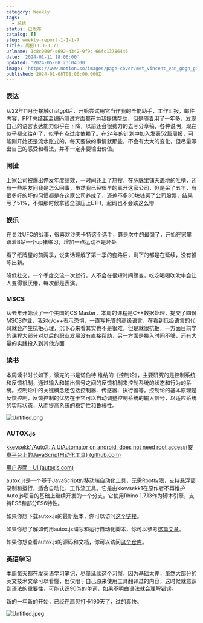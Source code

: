 ```yaml
---
category: Weekly
tags:
  - 总结
status: 已发布
catalog: []
slug: weekly-report-1-1-1-7
title: 周报(1.1-1.7)
urlname: 1c8c009f-e692-4342-9f9c-66fc13786446
date: '2024-01-11 18:06:00'
updated: '2024-05-08 23:04:00'
image: 'https://www.notion.so/images/page-cover/met_vincent_van_gogh_ginoux.jpg'
published: 2024-01-08T08:00:00.000Z
---
```


### 表达


从22年11月份接触chatgpt后，开始尝试用它当作我的全能助手，工作汇报，邮件内容，PPT总结甚至编码测试方面都在为我提供帮助，但是随着用了一年多，发现自己的语言表达能力似乎在下降，以前还会很费力的去写分享稿，各种说明，现在似乎都交给AI了，似乎有点过度依赖了。在24年的计划中加入发表52篇周报，可能刚开始还是流水账式的，每天要做的事情就那些，不会有太大的变化，但尽量写出自己的感受和看法，并不一定非要输出价值。


### 闲扯


上家公司被爆出停发年度绩效，一时间还上了热搜，在脉脉里铺天盖地的吐槽，还有一些朋友问我是怎么回事，虽然我已经很早的离开这家公司，但是呆了五年，有很多好的坏的习惯都是在这家公司养成了，还差不多30块钱买了公司股票，结果亏了51%，不如那时候拿钱全部压上ETH，起码也不会跌这么惨


### 娱乐


在关注UFC的战事，很喜欢沙夫卡特这个选手，算是次中的最强了，开始在家里跟着B站一个up猪练习，增加一点运动不是坏处


看了纸牌屋的前两季，说实话理解了第一季的套路后，剩下的都是在延续，没有推陈出新。


降低社交，一个季度交流一次就行，人不会在很短时间骤变，吃吃喝喝吹吹牛会让人变得很厌倦，每次都是表演。


### MSCS


从去年开始读了一个美国的CS Master，本周的课程是C++数据处理，提交了四份MSCS作业，我对c/c++表示恐惧，一直写托管的高级语言，在看到低级语言的代码就会产生抗拒心理，沉下心来看其实也不是很难，但是就很抗拒，一方面目前学的课程大部分对以后的职业发展没有直接帮助，另一方面是投入时间不够，还有大量的实践投入到其他方面


### 读书


本周读书时长如下，读完的书是诺伯特·维纳的《控制论》，主要研究的是控制系统和反馈机制，通过输入和输出信号之间的反馈机制来控制系统的状态和行为的系统。控制论中的关键概念还包括控制器、传感器、执行器等。控制论的基本原理是反馈控制，反馈控制的优势在于它可以自动调整控制系统的输入信号，以适应系统的实际状态，从而提高系统的稳定性和鲁棒性。


![Untitled.png](https://prod-files-secure.s3.us-west-2.amazonaws.com/5d24fe63-e567-4804-86f9-9fdc62e13082/4d744901-b410-4924-8554-36cce6e9aab7/Untitled.png?X-Amz-Algorithm=AWS4-HMAC-SHA256&X-Amz-Content-Sha256=UNSIGNED-PAYLOAD&X-Amz-Credential=ASIAZI2LB466Z2PUZG3T%2F20250412%2Fus-west-2%2Fs3%2Faws4_request&X-Amz-Date=20250412T053716Z&X-Amz-Expires=3600&X-Amz-Security-Token=IQoJb3JpZ2luX2VjEFUaCXVzLXdlc3QtMiJIMEYCIQDC5XjutjxHFk0IC0uqqI%2BicXLqRmXsjefXtSILvdTVGAIhAJp%2F2Uck7La0BHzyFWA2WPSmSPgXITrKK44GCZeTSnBsKogECM7%2F%2F%2F%2F%2F%2F%2F%2F%2F%2FwEQABoMNjM3NDIzMTgzODA1IgxiXD2qq0bhKjMHLAwq3AMH6PMO9jmqel6MPBCr%2B1HJK%2BZFkyz1cx6JfUllTw6QCzqY%2BB9ReQGconcDWxvcZkMee6anxkhe7GjLjoS9Ce5fxL3jCSfwkuSDldufwUVpekqWs95%2BFPggIV%2FtSRKb%2B%2BWUylMxWVWAgO1vUYWYP6hRZf5ohkQyE03fsG3xn%2B%2BSe27JzmYzTsI0Ng3QukoGUOfMS10AuSmv8r9FNnOcVqAlGCpzQLCoMpTMbkOa6F%2FIwHbiXOZqKeyWoCUVyafLE5SMmHdybhSwAzfbU8bTDz5EOA6cqGWLP9J5UGkWSLZLkFkptxsei0lvGgVym1s9VZPfE6wXqgbi%2BVPEEZHBgeBfT9SqkQb60CN6Mx62AfKkexPjHVB4AIZtOQxNekc%2B1pEag8Ue1U%2B5%2BL18j3ZplTz0Z%2FXx2HDzw15OuXlmyryPOsoNJCL96Umd188tmZ2pT4QRo1M62x5AXp5yotJlnPjPqWjtJAUd90jF3bI%2FgK8l2L%2FllLsL97RBZvTRnd8wNKoIZo46VaXooJztWE575mfLqWjyLThP7ckskYZo%2FdTBi93eYL7cnO8JeCaLRwFMDPT%2BfKt0kz1vc%2BAC2kBmTxhNuPB0K0fY9jd2wdRD2bsBkVbBsnTGN8WoUSOpNjC96%2Be%2FBjqkAR5QAS1kFbBykWKxvAq68zWindK5diL5R6bSNYk96sjI4ykgxKS2%2BVLImCeej71KhzBJny6YE0PgZxFdDzCFzZybdx4wn9RepL0S6IC6PMi8xyMssHehnnJBykMZNOHcnj6m6L7WBF4JUA4CdVsEfWbBWnXRDIniAlj84pQGHeNBIcFWk9wHfXhwf5F5lR8HbGufkq0jjyenKEXBwkr3IqBXksoH&X-Amz-Signature=f705a8593014636570f3f4fcd0f12023367d090ba1a3492912f12d147c5ae80b&X-Amz-SignedHeaders=host&x-id=GetObject)


### AUTOX.js


[kkevsekk1/AutoX: A UiAutomator on android, does not need root access(安卓平台上的JavaScript自动化工具) (github.com)](https://github.com/kkevsekk1/AutoX)


[用户界面 - UI (autoxjs.com)](http://doc.autoxjs.com/#/ui)


autox.js是一个基于JavaScript的移动端自动化工具，无需Root权限，支持悬浮窗录制和运行，适合自动化、工作流工具。它是由kkevsekk1在原作者不再维护Auto.js项目的基础上继续开发的一个分支。它使用Rhino 1.7.13作为脚本引擎，支持ES5和部分ES6特性。


如果你想下载autox.js的最新版本，你可以访问[这个链接](https://github.com/kkevsekk1/AutoX/releases)。


如果你想了解如何用autox.js编写和运行自动化脚本，你可以参考[这篇文章](https://www.cnblogs.com/ghj1976/p/autoxjs.html)。


如果你想查看autox.js的源码和文档，你可以访问[这个仓库](https://github.com/kkevsekk1/AutoX)。


### 英语学习


本周每天都在发英语学习笔记，尽量延续这个习惯，因为基础太差，虽然大部分的英文技术文章可以看懂，但仅限于自己原来使用工具翻译过的内容，这时候就意识到语法的重要性，可能认识90%的单词，如果不明白语法就会理解错误。


新的一年新的开始，已经在扇贝打卡190天了，过的真快。


![Untitled.jpeg](https://prod-files-secure.s3.us-west-2.amazonaws.com/5d24fe63-e567-4804-86f9-9fdc62e13082/c04d3014-4bd3-4142-a613-19220f0a3512/Untitled.jpeg?X-Amz-Algorithm=AWS4-HMAC-SHA256&X-Amz-Content-Sha256=UNSIGNED-PAYLOAD&X-Amz-Credential=ASIAZI2LB466Z2PUZG3T%2F20250412%2Fus-west-2%2Fs3%2Faws4_request&X-Amz-Date=20250412T053716Z&X-Amz-Expires=3600&X-Amz-Security-Token=IQoJb3JpZ2luX2VjEFUaCXVzLXdlc3QtMiJIMEYCIQDC5XjutjxHFk0IC0uqqI%2BicXLqRmXsjefXtSILvdTVGAIhAJp%2F2Uck7La0BHzyFWA2WPSmSPgXITrKK44GCZeTSnBsKogECM7%2F%2F%2F%2F%2F%2F%2F%2F%2F%2FwEQABoMNjM3NDIzMTgzODA1IgxiXD2qq0bhKjMHLAwq3AMH6PMO9jmqel6MPBCr%2B1HJK%2BZFkyz1cx6JfUllTw6QCzqY%2BB9ReQGconcDWxvcZkMee6anxkhe7GjLjoS9Ce5fxL3jCSfwkuSDldufwUVpekqWs95%2BFPggIV%2FtSRKb%2B%2BWUylMxWVWAgO1vUYWYP6hRZf5ohkQyE03fsG3xn%2B%2BSe27JzmYzTsI0Ng3QukoGUOfMS10AuSmv8r9FNnOcVqAlGCpzQLCoMpTMbkOa6F%2FIwHbiXOZqKeyWoCUVyafLE5SMmHdybhSwAzfbU8bTDz5EOA6cqGWLP9J5UGkWSLZLkFkptxsei0lvGgVym1s9VZPfE6wXqgbi%2BVPEEZHBgeBfT9SqkQb60CN6Mx62AfKkexPjHVB4AIZtOQxNekc%2B1pEag8Ue1U%2B5%2BL18j3ZplTz0Z%2FXx2HDzw15OuXlmyryPOsoNJCL96Umd188tmZ2pT4QRo1M62x5AXp5yotJlnPjPqWjtJAUd90jF3bI%2FgK8l2L%2FllLsL97RBZvTRnd8wNKoIZo46VaXooJztWE575mfLqWjyLThP7ckskYZo%2FdTBi93eYL7cnO8JeCaLRwFMDPT%2BfKt0kz1vc%2BAC2kBmTxhNuPB0K0fY9jd2wdRD2bsBkVbBsnTGN8WoUSOpNjC96%2Be%2FBjqkAR5QAS1kFbBykWKxvAq68zWindK5diL5R6bSNYk96sjI4ykgxKS2%2BVLImCeej71KhzBJny6YE0PgZxFdDzCFzZybdx4wn9RepL0S6IC6PMi8xyMssHehnnJBykMZNOHcnj6m6L7WBF4JUA4CdVsEfWbBWnXRDIniAlj84pQGHeNBIcFWk9wHfXhwf5F5lR8HbGufkq0jjyenKEXBwkr3IqBXksoH&X-Amz-Signature=cbbedc67e50223e34ac903e743a1b4dab458666e4c83e56ef7cca86ee93ccb43&X-Amz-SignedHeaders=host&x-id=GetObject)

